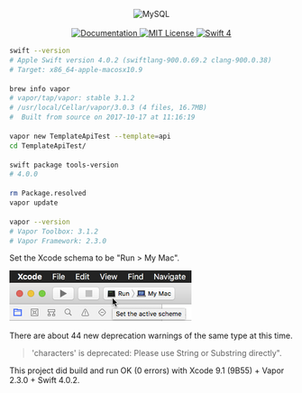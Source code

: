 <p align="center">
    <img src="https://cloud.githubusercontent.com/assets/1342803/24797159/52fb0d88-1b90-11e7-85a5-359fff0496a4.png" width="320" alt="MySQL">
    <br>
    <br>
    <a href="https://docs.vapor.codes/2.0/">
        <img src="http://img.shields.io/badge/read_the-docs-92A8D1.svg" alt="Documentation">
    </a>
    <a href="LICENSE">
        <img src="http://img.shields.io/badge/license-MIT-brightgreen.svg" alt="MIT License">
    </a>
    <a href="https://swift.org">
        <img src="http://img.shields.io/badge/swift-4-brightgreen.svg" alt="Swift 4">
    </a>
</center>

``` sh
swift --version
# Apple Swift version 4.0.2 (swiftlang-900.0.69.2 clang-900.0.38)
# Target: x86_64-apple-macosx10.9

brew info vapor
# vapor/tap/vapor: stable 3.1.2
# /usr/local/Cellar/vapor/3.0.3 (4 files, 16.7MB)
#  Built from source on 2017-10-17 at 11:16:19

vapor new TemplateApiTest --template=api
cd TemplateApiTest/

swift package tools-version
# 4.0.0

rm Package.resolved
vapor update

vapor --version
# Vapor Toolbox: 3.1.2
# Vapor Framework: 2.3.0
```

Set the Xcode schema to be "Run > My Mac". 

![](README_files/XcodeSchemeSetting.png)

There are about 44 new deprecation warnings of the same type at this time.

> 'characters' is deprecated: Please use String or Substring directly".

This project did build and run OK (0 errors) with Xcode 9.1 (9B55) + Vapor 2.3.0 + Swift 4.0.2.

